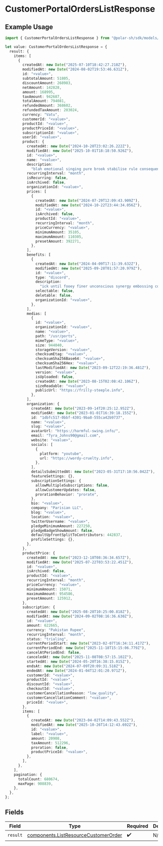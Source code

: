 # CustomerPortalOrdersListResponse

## Example Usage

```typescript
import { CustomerPortalOrdersListResponse } from "@polar-sh/sdk/models/operations/customerportalorderslist.js";

let value: CustomerPortalOrdersListResponse = {
  result: {
    items: [
      {
        createdAt: new Date("2025-07-10T18:42:27.218Z"),
        modifiedAt: new Date("2024-08-02T19:53:46.631Z"),
        id: "<value>",
        subtotalAmount: 51805,
        discountAmount: 268983,
        netAmount: 142828,
        amount: 168995,
        taxAmount: 942687,
        totalAmount: 794081,
        refundedAmount: 368602,
        refundedTaxAmount: 203024,
        currency: "Vatu",
        customerId: "<value>",
        productId: "<value>",
        productPriceId: "<value>",
        subscriptionId: "<value>",
        userId: "<value>",
        product: {
          createdAt: new Date("2024-10-28T23:02:26.222Z"),
          modifiedAt: new Date("2025-10-01T18:18:50.926Z"),
          id: "<value>",
          name: "<value>",
          description:
            "blah emotional singing pure brook stabilise rule consequently",
          recurringInterval: "month",
          isRecurring: false,
          isArchived: false,
          organizationId: "<value>",
          prices: [
            {
              createdAt: new Date("2024-07-29T12:09:43.909Z"),
              modifiedAt: new Date("2024-10-22T23:44:34.056Z"),
              id: "<value>",
              isArchived: false,
              productId: "<value>",
              recurringInterval: "month",
              priceCurrency: "<value>",
              minimumAmount: 35105,
              maximumAmount: 110305,
              presetAmount: 392271,
            },
          ],
          benefits: [
            {
              createdAt: new Date("2024-04-09T17:11:39.632Z"),
              modifiedAt: new Date("2025-09-28T01:57:20.979Z"),
              id: "<value>",
              type: "discord",
              description:
                "ick until fooey finer unconscious synergy embossing colossal",
              selectable: false,
              deletable: false,
              organizationId: "<value>",
            },
          ],
          medias: [
            {
              id: "<value>",
              organizationId: "<value>",
              name: "<value>",
              path: "/usr/ports",
              mimeType: "<value>",
              size: 944040,
              storageVersion: "<value>",
              checksumEtag: "<value>",
              checksumSha256Base64: "<value>",
              checksumSha256Hex: "<value>",
              lastModifiedAt: new Date("2023-09-12T22:19:36.481Z"),
              version: "<value>",
              isUploaded: false,
              createdAt: new Date("2023-08-15T02:08:42.106Z"),
              sizeReadable: "<value>",
              publicUrl: "https://frilly-steeple.info",
            },
          ],
          organization: {
            createdAt: new Date("2023-09-14T20:25:12.952Z"),
            modifiedAt: new Date("2023-01-01T16:39:18.155Z"),
            id: "1dbfc517-0bbf-4301-9ba8-555ca42b9737",
            name: "<value>",
            slug: "<value>",
            avatarUrl: "https://harmful-swing.info/",
            email: "Tyra_Johns90@gmail.com",
            website: "<value>",
            socials: [
              {
                platform: "youtube",
                url: "https://wordy-cruelty.info",
              },
            ],
            detailsSubmittedAt: new Date("2023-05-31T17:10:56.042Z"),
            featureSettings: {},
            subscriptionSettings: {
              allowMultipleSubscriptions: false,
              allowCustomerUpdates: false,
              prorationBehavior: "prorate",
            },
            bio: "<value>",
            company: "Parisian LLC",
            blog: "<value>",
            location: "<value>",
            twitterUsername: "<value>",
            pledgeMinimumAmount: 227250,
            pledgeBadgeShowAmount: false,
            defaultUpfrontSplitToContributors: 442837,
            profileSettings: {},
          },
        },
        productPrice: {
          createdAt: new Date("2023-12-18T08:36:34.657Z"),
          modifiedAt: new Date("2025-07-22T03:53:22.451Z"),
          id: "<value>",
          isArchived: false,
          productId: "<value>",
          recurringInterval: "month",
          priceCurrency: "<value>",
          minimumAmount: 15071,
          maximumAmount: 954586,
          presetAmount: 125912,
        },
        subscription: {
          createdAt: new Date("2025-08-28T10:25:00.818Z"),
          modifiedAt: new Date("2024-09-02T08:16:36.630Z"),
          id: "<value>",
          amount: 622665,
          currency: "Pakistan Rupee",
          recurringInterval: "month",
          status: "trialing",
          currentPeriodStart: new Date("2023-02-07T16:34:11.417Z"),
          currentPeriodEnd: new Date("2025-11-18T15:15:06.779Z"),
          cancelAtPeriodEnd: false,
          canceledAt: new Date("2025-11-08T08:57:15.102Z"),
          startedAt: new Date("2024-05-20T16:38:15.015Z"),
          endsAt: new Date("2024-07-09T20:09:31.518Z"),
          endedAt: new Date("2024-01-04T12:01:20.971Z"),
          customerId: "<value>",
          productId: "<value>",
          discountId: "<value>",
          checkoutId: "<value>",
          customerCancellationReason: "low_quality",
          customerCancellationComment: "<value>",
          priceId: "<value>",
        },
        items: [
          {
            createdAt: new Date("2023-04-02T14:09:43.552Z"),
            modifiedAt: new Date("2025-10-26T14:12:43.692Z"),
            id: "<value>",
            label: "<value>",
            amount: 20908,
            taxAmount: 512296,
            proration: false,
            productPriceId: "<value>",
          },
        ],
      },
    ],
    pagination: {
      totalCount: 680674,
      maxPage: 908839,
    },
  },
};
```

## Fields

| Field                                                                                        | Type                                                                                         | Required                                                                                     | Description                                                                                  |
| -------------------------------------------------------------------------------------------- | -------------------------------------------------------------------------------------------- | -------------------------------------------------------------------------------------------- | -------------------------------------------------------------------------------------------- |
| `result`                                                                                     | [components.ListResourceCustomerOrder](../../models/components/listresourcecustomerorder.md) | :heavy_check_mark:                                                                           | N/A                                                                                          |